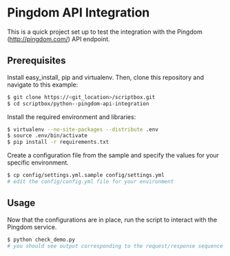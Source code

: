 # Pingdom API Integration

This is a quick project set up to test the integration with the Pingdom (http://pingdom.com/) API endpoint.

## Prerequisites

Install easy_install, pip and virtualenv. Then, clone this repository and navigate to this example:

```bash
$ git clone https://<git_location>/scriptbox.git
$ cd scriptbox/python--pingdom-api-integration
```

Install the required environment and libraries:

```bash
$ virtualenv --no-site-packages --distribute .env
$ source .env/bin/activate
$ pip install -r requirements.txt
```

Create a configuration file from the sample and specify the values for your specific environment.

```bash
$ cp config/settings.yml.sample config/settings.yml
# edit the config/config.yml file for your environment
```

## Usage

Now that the configurations are in place, run the script to interact with the Pingdom service.

```bash
$ python check_demo.py
# you should see output corresponding to the request/response sequence
```
